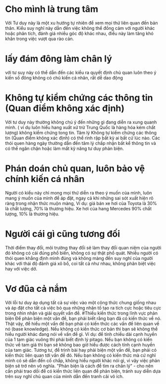 # Cho mình là trung tâm  
Với  Tư duy này là một xu hướng tự nhiên để xem mọi thứ liên quan đến bản thân. Kiểu suy nghĩ này dẫn đến việc không thể đồng cảm với người khác hoặc phân tích, đánh giá nhiều góc độ khác nhau, điều này làm tăng khó khăn trong việc vượt qua rào cản.    

# lấy đám đông làm chân lý
với tư suy này  có thể dẫn đến các kiểu ra quyết định chủ quan  luôn theo ý kiến số đông  không có chủ kiến cá nhân, rất dễ dao động
# Không tự kiểm chứng các thông tin (Quan điểm không xác định)
Với tư duy này  thường  không chú ý đến những gì đang diễn ra xung quanh mình. ( ví dụ luôn hiểu hang xuất xứ trừ Trung Quốc là hàng hóa kém chất lượng) không kiểm chứng tong tin. Tâm lý Không tự kiểm chứng các thông tin (Quan điểm không xác định) có thể rình rập bất kỳ ai bất cứ lúc nào. Các thói quen hàng ngày thường dẫn đến tâm lý chấp nhận  bất kể thông tin và có thể ngăn chặn hoặc làm mất kỹ năng tư duy phản biện.  
# Phán doán chủ quan, luôn bảo vệ chính kiến cá nhân 
Người có kiểu này chỉ mong mọi thứ diễn ra theo ý muốn của mình, luôn mang ý muốn của mình để áp đặt, ngay cả khi những sai sót xuất hiện rõ ràng trong nhận thức muộn màng,
Ví dụ: giá bán xe hơi của Toyota là 30% là chất lượng, 70% là thương hiệu. Xe hơi của hang Mercedes 90% chất lượng, 10% là thương hiệu. 
# Người cái gì cũng tương đối
Thời điểm thay đổi, môi trường thay đổi sẽ làm thay đổi quan niệm của người đó không có cái đúng phổ biến, không có sự thật phổ quát. Nhiều người có thói quen khẳng định mình đúng và không màng đến suy nghĩ của người khác với thái độ đánh giá xô bồ, coi tất cả như nhau, không phân biệt việc hay với việc dở.
# Vơ đũa cả nắm
Với lỗi tư duy áp dụng tất cả sự việc vào một công thức chung giống nhau và áp đặt cho tất cả việc bỏ qua những nhân tố tạo ra tích cực hoặc tiêu cực trong nhìn nhận và giải quyết vấn đề.
#Thiếu kiến thức trong lĩnh vực phản biện
Để phản biện một vấn đề, bạn phải biết rằng bạn đã có kiến thức về nó. Thật vậy, để hiểu một vấn đề bạn phải có kiến thức các vấn đề liên quan về nó (base knowledge). Nếu không có kiến thức cơ bản thì bạn sẽ không thể hiểu người khác đang nói về vấn đề gì. Ví dụ: để tính chiều dài cạnh huyền của 1 tam giác vuông thì phải biết định lý pitago. Nếu bạn không có kiến thức về tam giá thì bạn sẽ không bao giờ hiểu được cách tính cạnh huyền của tam giác. Tương tư, để trình bài hay phải biện một vấn đề, bạn phải có kiến thức liên quan tới vấn đề đó. Nếu bạn không có kiến thức mà cứ nghĩ mình có sẽ dẫn đến cố chấp, không hiểu người khác nói gì, vì vậy việc phản biện sẽ trở nên vô nghĩa.
"Phản biện là cách để tìm ra chân lý" - cho nên cần phải trao dồi để có kiến thức liên quan để phản biện, tránh suy diễn dựa trên suy nghĩ chủ quan của mình dẫn đến tranh cãi vô ích.